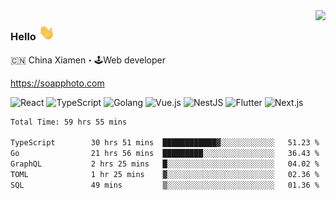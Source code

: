 <img align="right" src="https://github-readme-stats.vercel.app/api?username=yiiu&show_icons=false&bg_color=30,e96443,904e95&title_color=fff&text_color=fff" />

### Hello <img src="https://raw.githubusercontent.com/ABSphreak/ABSphreak/master/gifs/Hi.gif" width="26px" />
 
🇨🇳 China Xiamen・🕹Web developer

https://soapphoto.com

<p align="left"><img src="https://cdn.svgporn.com/logos/react.svg" alt="React" width="32" height="32"/> <img src="https://cdn.svgporn.com/logos/typescript-icon.svg" alt="TypeScript" width="32" height="32"/> <img src="https://cdn.svgporn.com/logos/gopher.svg" alt="Golang" width="32" height="32"/> <img src="https://cdn.svgporn.com/logos/vue.svg" alt="Vue.js" width="32" height="32"/> <img src="https://cdn.svgporn.com/logos/nestjs.svg" alt="NestJS" width="32" height="32"/> <img src="https://cdn.svgporn.com/logos/flutter.svg" alt="Flutter" width="32" height="32"/> <img src="https://cdn.svgporn.com/logos/nextjs-icon.svg" alt="Next.js" width="32" height="32"/></p>


<!--START_SECTION:waka-->

```txt
Total Time: 59 hrs 55 mins

TypeScript        30 hrs 51 mins  ████████████▓░░░░░░░░░░░░   51.23 %
Go                21 hrs 56 mins  █████████░░░░░░░░░░░░░░░░   36.43 %
GraphQL           2 hrs 25 mins   █░░░░░░░░░░░░░░░░░░░░░░░░   04.02 %
TOML              1 hr 25 mins    ▓░░░░░░░░░░░░░░░░░░░░░░░░   02.36 %
SQL               49 mins         ▒░░░░░░░░░░░░░░░░░░░░░░░░   01.36 %
```

<!--END_SECTION:waka-->
